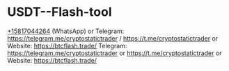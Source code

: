 # USDT--Flash-tool
[+15817044264](https://wa.me/15817044264) (WhatsApp) or Telegram: https://telegram.me/cryptostatictrader / https://t.me/cryptostatictrader or Website: https://btcflash.trade/
Telegram: https://telegram.me/cryptostatictrader or https://t.me/cryptostatictrader or Website: https://btcflash.trade/

